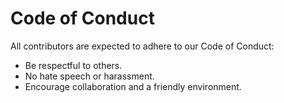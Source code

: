 # Code of Conduct

All contributors are expected to adhere to our Code of Conduct:  
- Be respectful to others.  
- No hate speech or harassment.  
- Encourage collaboration and a friendly environment.
